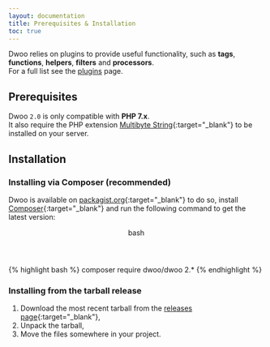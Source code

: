 ```yaml
---
layout: documentation
title: Prerequisites & Installation
toc: true
---
```


Dwoo relies on plugins to provide useful functionality, such as **tags**, **functions**, **helpers**, **filters** and
 **processors**.   
For a full list see the [plugins](/plugins.html) page.

## Prerequisites
Dwoo `2.0` is only compatible with **PHP 7.x**.   
It also require the PHP extension [Multibyte String](http://php.net/manual/en/book.mbstring.php){:target="_blank"}
to be installed on your server.

## Installation

### Installing via Composer **(recommended)**
Dwoo is available on [packagist.org](https://packagist.org/packages/dwoo/dwoo){:target="_blank"} to do so,
install [Composer](https://getcomposer.org/download/){:target="_blank"} and run the following command to get the
latest version:
<div class="code-box">
<header>bash</header>
{% highlight bash %}
composer require dwoo/dwoo 2.*
{% endhighlight %}
</div>

### Installing from the tarball release
1. Download the most recent tarball from the [releases page](https://github.com/dwoo-project/dwoo/releases){:target="_blank"},
2. Unpack the tarball,
3. Move the files somewhere in your project.
